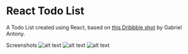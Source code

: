 # React Todo List

A Todo List created using React, based on [this Dribbble shot](https://dribbble.com/shots/9973059-To-do-App-Micro-interactions-Concept) by Gabriel Antony.

Screenshots
![alt text](https://github.com/manorhagage/todo-list/blob/master/screenshots/main.png)
![alt text](https://github.com/manorhagage/todo-list/blob/master/screenshots/deleteFolder.png)
![alt text](https://github.com/manorhagage/todo-list/blob/master/screenshots/tasks.png)
